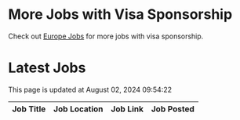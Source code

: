 # More Jobs with Visa Sponsorship

Check out [Europe Jobs](https://github.com/sureshparimi/europejobs#latest-jobs) for more jobs with visa sponsorship.

# Latest Jobs

This page is updated at August 02, 2024 09:54:22

| Job Title | Job Location | Job Link | Job Posted |
| --- | --- | --- | --- |
